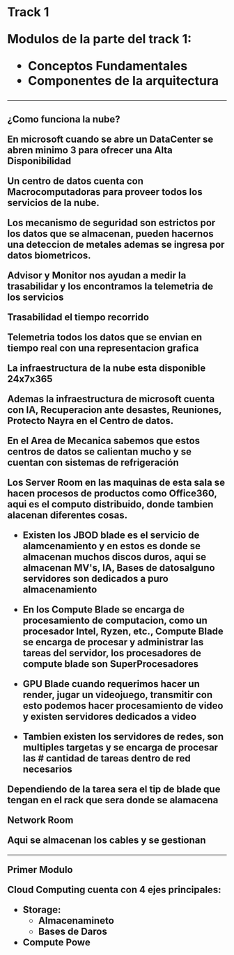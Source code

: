 <h1> Track 1

Modulos de la parte del track 1:

- Conceptos Fundamentales
- Componentes de la arquitectura

------------

 <h2> ¿Como funciona la nube?

En microsoft cuando se abre un DataCenter se abren minimo 3 para ofrecer una Alta Disponibilidad

Un centro de datos cuenta con Macrocomputadoras para proveer todos los servicios de la nube. 

Los mecanismo de seguridad son estrictos por los datos que se almacenan, pueden hacernos una deteccion de metales ademas se ingresa por datos biometricos.

Advisor y Monitor nos ayudan a medir la trasabilidar y los encontramos la telemetria de los servicios

Trasabilidad el tiempo recorrido

Telemetria todos los datos que se envian en tiempo real con una representacion grafica

La infraestructura de la nube esta disponible 24x7x365

Ademas la infraestructura de microsoft cuenta con IA, Recuperacion ante desastes, Reuniones, Protecto Nayra en el **Centro de datos**.

En el **Area de Mecanica** sabemos que estos centros de datos se calientan mucho y se cuentan con sistemas de refrigeración

Los **Server Room** en las maquinas de esta sala se hacen procesos de productos como Office360,  aqui es el computo distribuido, donde tambien alacenan diferentes cosas.

- Existen los JBOD blade es el servicio de alamcenamiento y en estos es donde se almacenan muchos discos duros, aqui se almacenan MV's, IA, Bases de datosalguno servidores son dedicados a puro almacenamiento

- En los Compute Blade se encarga de procesamiento de computacion, como un procesador Intel, Ryzen, etc.,  Compute Blade se encarga de procesar y administrar las tareas del servidor, los procesadores de compute blade son SuperProcesadores

- GPU Blade cuando requerimos hacer un render, jugar un videojuego, transmitir con esto podemos hacer procesamiento de video y existen servidores dedicados a video

- Tambien existen los servidores de redes,  son multiples targetas y se encarga de procesar las # cantidad de tareas dentro de red necesarios

Dependiendo de la tarea sera el tip de blade que tengan en el rack que sera donde se alamacena

**Network Room**

Aqui se almacenan los cables y se gestionan

-----------
Primer Modulo

Cloud Computing cuenta con 4 ejes principales:

- Storage:
	- Almacenamineto
	- Bases de Daros
- Compute Powe